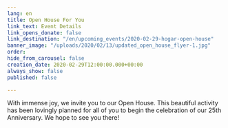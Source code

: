 ```yaml
---
lang: en
title: Open House For You
link_text: Event Details
link_opens_donate: false
link_destination: "/en/upcoming_events/2020-02-29-hogar-open-house"
banner_image: "/uploads/2020/02/13/updated_open_house_flyer-1.jpg"
order: 
hide_from_carousel: false
creation_date: 2020-02-29T12:00:00.000+00:00
always_show: false
published: false

---
```

With immense joy, we invite you to our Open House. This beautiful activity has been lovingly planned for all of you to begin the celebration of our 25th Anniversary. We hope to see you there!